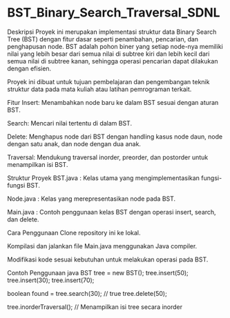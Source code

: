 # BST_Binary_Search_Traversal_SDNL
Deskripsi
Proyek ini merupakan implementasi struktur data Binary Search Tree (BST) dengan fitur dasar seperti penambahan, pencarian, dan penghapusan node. BST adalah pohon biner yang setiap node-nya memiliki nilai yang lebih besar dari semua nilai di subtree kiri dan lebih kecil dari semua nilai di subtree kanan, sehingga operasi pencarian dapat dilakukan dengan efisien.

Proyek ini dibuat untuk tujuan pembelajaran dan pengembangan teknik struktur data pada mata kuliah atau latihan pemrograman terkait.

Fitur
Insert: Menambahkan node baru ke dalam BST sesuai dengan aturan BST.

Search: Mencari nilai tertentu di dalam BST.

Delete: Menghapus node dari BST dengan handling kasus node daun, node dengan satu anak, dan node dengan dua anak.

Traversal: Mendukung traversal inorder, preorder, dan postorder untuk menampilkan isi BST.

Struktur Proyek
BST.java : Kelas utama yang mengimplementasikan fungsi-fungsi BST.

Node.java : Kelas yang merepresentasikan node pada BST.

Main.java : Contoh penggunaan kelas BST dengan operasi insert, search, dan delete.

Cara Penggunaan
Clone repository ini ke lokal.

Kompilasi dan jalankan file Main.java menggunakan Java compiler.

Modifikasi kode sesuai kebutuhan untuk melakukan operasi pada BST.

Contoh Penggunaan
java
BST tree = new BST();
tree.insert(50);
tree.insert(30);
tree.insert(70);

boolean found = tree.search(30); // true
tree.delete(50);

tree.inorderTraversal(); // Menampilkan isi tree secara inorder
